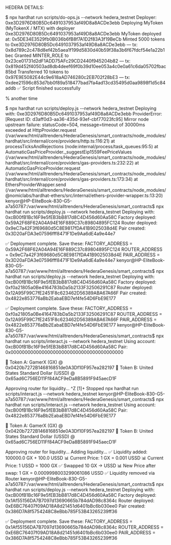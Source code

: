 

HEDERA DETAILS:


$ npx hardhat run scripts/do-ops.js --network hedera_testnet
Deployer: 0xe3D2976D80B5Dc6491037953af49D8a8ACDe3ebb
Deploying MyToken (MyTokenX / MTX) with deployer 0xe3D2976D80B5Dc6491037953af49D8a8ACDe3ebb
MyToken deployed at: 0x5DE34E3529fb0B036b6fB8f7A1D2f83A3f19BeCb
Minted 5000 tokens to 0xe3D2976D80B5Dc6491037953af49D8a8ACDe3ebb — tx: 0x8d789c2c478d8ef42b5aea1f199d5830d40b59f38a3b6f67fdcf54e1a22b1bec
Granted MINTER_ROLE to 0x23ce01731d2dF1ADD75AFc29CD2440f945204b82 — tx: 0x819d452f40503ad8db4deef69f0b39d10ee053a4c0e0a61c6da05702fbac85bd
Transferred 10 tokens to 0x97E9E5082E44c9e618aAD746280c2EB702f28bE3 — tx: 0xdee21596c853d7bb0f89a518477bad7fa4ad13cd35495d0aa9898f1d5c84addb
✅ Script finished successfully









% another time





$ npx hardhat run scripts/deploy.js --network hedera_testnet
Deploying with: 0xe3D2976D80B5Dc6491037953af49D8a8ACDe3ebb
ProviderError: [Request ID: d3aff0d3-aa36-435d-93ef-cbf77023fc95] Mirror node upstream failure: statusCode=504, message=timeout of 30000ms exceeded
    at HttpProvider.request (/var/www/html/alltrenders/HederaGenesis/smart_contracts/node_modules/hardhat/src/internal/core/providers/http.ts:116:21)
    at processTicksAndRejections (node:internal/process/task_queues:95:5)
    at AutomaticGasPriceProvider._suggestEip1559FeePriceValues (/var/www/html/alltrenders/HederaGenesis/smart_contracts/node_modules/hardhat/src/internal/core/providers/gas-providers.ts:232:22)
    at AutomaticGasPriceProvider.request (/var/www/html/alltrenders/HederaGenesis/smart_contracts/node_modules/hardhat/src/internal/core/providers/gas-providers.ts:173:34)
    at EthersProviderWrapper.send (/var/www/html/alltrenders/HederaGenesis/smart_contracts/node_modules/@nomiclabs/hardhat-ethers/src/internal/ethers-provider-wrapper.ts:13:20)
kenyor@HP-EliteBook-830-G5-a7a50787:/var/www/html/alltrenders/HederaGenesis/smart_contracts$ npx hardhat run scripts/deploy.js --network hedera_testnet
Deploying with: 0xcB00fB1Bc16F9e5fEB3bB817d8C4D456d60Aa58C
Factory deployed: 0x59A2F68F62A04A94E16F889C37c89804895FC124
Router deployed: 0x9eC7a42F3f69680d5C8E9817fDA41B9025038d4E
Pair created: 0x3D20aFDA3e07596fff8471F1De9Aa6dE4a9e44e7

✅ Deployment complete. Save these:
FACTORY_ADDRESS = 0x59A2F68F62A04A94E16F889C37c89804895FC124
ROUTER_ADDRESS  = 0x9eC7a42F3f69680d5C8E9817fDA41B9025038d4E
PAIR_ADDRESS    = 0x3D20aFDA3e07596fff8471F1De9Aa6dE4a9e44e7
kenyor@HP-EliteBook-830-G5-a7a50787:/var/www/html/alltrenders/HederaGenesis/smart_contracts$ npx hardhat run scripts/deploy.js --network hedera_testnet
Deploying with: 0xcB00fB1Bc16F9e5fEB3bB817d8C4D456d60Aa58C
Factory deployed: 0xf0a21805a0Be4164783bDa5b2133F32506291C87
Router deployed: 0x12A95F99C7fE2451F8c623462D56389ABA67A66F
Pair created: 0x4822e853776aBb2EabaEBD7ef4fe54D6FbE9E177

✅ Deployment complete. Save these:
FACTORY_ADDRESS = 0xf0a21805a0Be4164783bDa5b2133F32506291C87
ROUTER_ADDRESS  = 0x12A95F99C7fE2451F8c623462D56389ABA67A66F
PAIR_ADDRESS    = 0x4822e853776aBb2EabaEBD7ef4fe54D6FbE9E177
kenyor@HP-EliteBook-830-G5-a7a50787:/var/www/html/alltrenders/HederaGenesis/smart_contracts$ npx hardhat run scripts/interact.js --network hedera_testnet
Using account: 0xcB00fB1Bc16F9e5fEB3bB817d8C4D456d60Aa58C
Pair: 0x0000000000000000000000000000000000000000

🔹 Token A: GamerX (GX) @ 0x0420b7272B146816851de0A3Df10F957ea282197
🔹 Token B: United States Standard Dollar (USSD) @ 0x65ad6C756ED11Ff84ACF9eDa8B5891F945aecD1F

Approving router for liquidity...
^Z
[1]+  Stopped                 npx hardhat run scripts/interact.js --network hedera_testnet
kenyor@HP-EliteBook-830-G5-a7a50787:/var/www/html/alltrenders/HederaGenesis/smart_contracts$ npx hardhat run scripts/interact.js --network hedera_testnet
Using account: 0xcB00fB1Bc16F9e5fEB3bB817d8C4D456d60Aa58C
Pair: 0x4822e853776aBb2EabaEBD7ef4fe54D6FbE9E177

🔹 Token A: GamerX (GX) @ 0x0420b7272B146816851de0A3Df10F957ea282197
🔹 Token B: United States Standard Dollar (USSD) @ 0x65ad6C756ED11Ff84ACF9eDa8B5891F945aecD1F

Approving router for liquidity...
Adding liquidity...
✅ Liquidity added: 100000.0 GX + 100.0 USSD
📊 Current Price: 1 GX = 0.001 USSD
📊 Current Price: 1 USSD = 1000 GX
✅ Swapped 10 GX → USSD
📊 New Price after swap: 1 GX = 0.0009998003299061086 USSD
✅ Liquidity removed via Router
kenyor@HP-EliteBook-830-G5-a7a50787:/var/www/html/alltrenders/HederaGenesis/smart_contracts$ npx hardhat run scripts/deploy.js --network hedera_testnet
Deploying with: 0xcB00fB1Bc16F9e5fEB3bB817d8C4D456d60Aa58C
Factory deployed: 0x1Af55156DA7B7097d13690665b784dAD98c8364c
Router deployed: 0xE6BC76407f09AD18A8d21451d6401bBc6b030ee0
Pair created: 0x386D7A8f5754248C8eBbb785F53B43265239ff36

✅ Deployment complete. Save these:
FACTORY_ADDRESS = 0x1Af55156DA7B7097d13690665b784dAD98c8364c
ROUTER_ADDRESS  = 0xE6BC76407f09AD18A8d21451d6401bBc6b030ee0
PAIR_ADDRESS    = 0x386D7A8f5754248C8eBbb785F53B43265239ff36